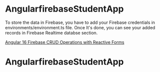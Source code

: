 # AngularfirebaseStudentApp

To store the data in Firebase, you have to add your Firebase credentials in environments/environment.ts file.
Once It's done, you can see your added records in Firebase Realtime databse section.


[Angular 16 Firebase CRUD Operations with Reactive Forms](https://www.positronx.io/angular-firebase-crud-operations-with-reactive-forms/)

# AngularfirebaseStudentApp
